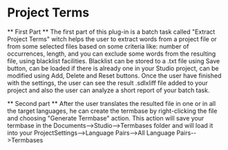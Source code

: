 # Project Terms

** First Part **
The first part of this plug-in is a batch task called "Extract Project Terms" witch helps the user to extract words from a project file or from some selected files based on some criteria like: number of occurrences, length, and you can exclude some words from the resulting file, using blacklist facilities.
Blacklist can be stored to a .txt file using Save button, can be loaded if there is already one in your Studio project, can be modified using Add, Delete and Reset buttons.
Once the user have finished with the settings, the user can see the result .sdlxliff file added to your project and also the user can analyze a short report of your batch task.

** Second part **
After the user translates the resulted file in one or in all the target languages, he can create the termbase by right-clicking the file and choosing "Generate Termbase" action.
This action will save your termbase in the Documents-->Studio-->Termbases folder and will load it into your ProjectSettings-->Language Pairs-->All Language Pairs-->Termbases
